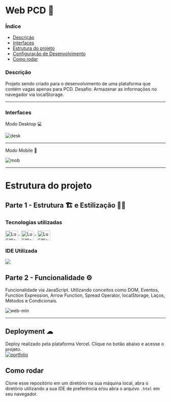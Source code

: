# Web PCD 🦼

### Índice
<ul>
  <a href="#descrição"><li>Descrição</li></a>
  <a href="#interfaces"><li>Interfaces</li></a>
  <a href="#estrutura-do-projeto"><li>Estrutura do projeto</li></a>
  <a href="#deployment-"><li>Configuração de Desenvolvimento</li></a>
  <a href="#como-rodar"><li>Como rodar</li></a>
</ul>

### Descrição 
Projeto sendo criado para o desenvolvimento de uma plataforma que contém vagas apenas para PCD. Desafio: Armazenar as informações no navegador via localStorage.

<hr> 

### Interfaces
Modo Desktop 💻

![desk](https://github.com/osmaclean/web_pcd/assets/115199808/5eba9eb0-98e5-49f4-a97b-48b0035a58a2)

<hr>

Modo Mobile 📲

![mob](https://github.com/osmaclean/web_pcd/assets/115199808/638b31b7-0cd9-479f-9c40-bb6cfe858318)

<hr>

# Estrutura do projeto
## Parte 1 - Estrutura 🏗 e Estilização 👨‍🎨
### Tecnologias utilizadas
<div style="display: inline_block">
  <img align="center" alt="Lucas-HTML" height="30" width="40" src="https://cdn.jsdelivr.net/gh/devicons/devicon/icons/html5/html5-original.svg">-
  <img align="center" alt="Lucas-CSS" height="30" width="40" src="https://cdn.jsdelivr.net/gh/devicons/devicon/icons/css3/css3-original.svg">-
  <img align="center" alt="Lucas-CSS" height="30" width="40" src="https://cdn.jsdelivr.net/gh/devicons/devicon/icons/javascript/javascript-original.svg">
</div>

### IDE Utilizada

<div> 
  <img src="https://img.shields.io/badge/Visual_Studio_Code-0078D4?style=for-the-badge&logo=visual%20studio%20code&logoColor=white">
</div>

## Parte 2 - Funcionalidade ⚙

Funcionalidade via JavaScript. Utilizando conceitos como DOM, Eventos, Function Expression, Arrow Function, Spread Operator, localStorage, Laços, Métodos e Condicionais.

![web-min](https://github.com/osmaclean/web_pcd/assets/115199808/bf0121c9-cfe6-41c7-ac81-53f80f14b4fd)

<hr>

## Deployment ☁

Deploy realizado pela plataforma Vercel. Clique no botão abaixo e acesse o projeto.<br>
[![portfolio](https://img.shields.io/badge/-CLIQUE%20AQUI-yellowgreen)](https://web-pcd.vercel.app)

## Como rodar
Clone esse repositório em um diretório na sua máquina local, abra o diretório utilizando a sua IDE de preferência e/ou abra o arquivo ```.html``` em seu navegador.
